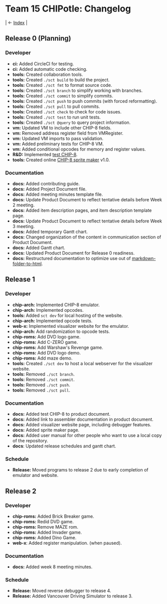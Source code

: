 # Team 15 CHIPotle: Changelog

| <- [Index](../Index.md) |

## Release 0 (Planning)

### Developer

- **ci:** Added CircleCI for testing.
- **ci:** Added automatic code checking.
- **tools:** Created collaboration tools.
- **tools:** Created `./sct build` to build the project.
- **tools:** Created `./sct fmt` to format source code.
- **tools:** Created `./sct branch` to simplify working with branches.
- **tools:** Created `./sct commit` to simplify commits.
- **tools:** Created `./sct push` to push commits (with forced reformatting).
- **tools:** Created `./sct pull` to pull commits.
- **tools:** Created `./sct check` to check for code issues.
- **tools:** Created `./sct test` to run unit tests.
- **tools:** Created `./sct @query` to query project information.
- **vm:** Updated VM to include other CHIP-8 fields.
- **vm:** Removed address register field from VMRegister.
- **vm:** Updated VM imports to pass validation.
- **vm:** Added preliminary tests for CHIP-8 VM.
- **vm:** Added conditional opcodes for memory and register values.
- **R&D:** Implemented [test CHIP-8](https://macedir.github.io/chip8/).
- **tools:** Created online [CHIP-8 sprite maker](https://macedir.github.io/CHIP8-SpriteMaker/) v1.0.

### Documentation

- **docs:** Added contributing guide.
- **docs:** Added Project Document file.
- **docs:** Added meeting minutes template file.
- **docs:** Update Product Document to reflect tentative details before Week 2 meeting.
- **docs:** Added item description pages, and item description template page.
- **docs:** Update Product Document to reflect tentative details before Week 3 meeting.
- **docs:** Added temporary Gantt chart.
- **docs:** Changed organization of the content in communication section of Product Document.
- **docs:** Added Gantt chart.
- **docs:** Updated Product Document for Release 0 readiness.
- **docs:** Restructured documentation to optimize use out of [markdown-folder-to-html](https://github.com/joakin/markdown-folder-to-html).

## Release 1

### Developer

- **chip-arch:** Implemented CHIP-8 emulator.
- **chip-arch:** Implemented opcodes.
- **tools:** Added `sct dev` for local hosting of the website.
- **chip-arch:** Implemented opcode tests.
- **web-x:** Implemented visualizer website for the emulator.
- **chip-arch:** Add randomization to opcode tests.
- **chip-roms:** Add DVD logo game.
- **chip-roms:** Add C-ZERO game.
- **chip-roms:** Add Warshaw's Revenge game.
- **chip-roms:** Add DVD logo demo.
- **chip-roms:** Add maze demo.
- **tools:** Created `./sct dev` to host a local webserver for the visualizer website.
- **tools:** Removed `./sct branch`.
- **tools:** Removed `./sct commit`.
- **tools:** Removed `./sct push`.
- **tools:** Removed `./sct pull`.

### Documentation

- **docs:** Added test CHIP-8 to product document.
- **docs:** Added link to assembler documentation in product document.
- **docs:** Added visualizer website page, including debugger features.
- **docs:** Added sprite maker page.
- **docs:** Added user manual for other people who want to use a local copy of the repository.
- **docs**: Updated release schedules and gantt chart.

### Schedule

- **Release:** Moved programs to release 2 due to early completion of emulator and website.

## Release 2

### Developer

- **chip-roms:** Added Brick Breaker game.
- **chip-roms:** Redid DVD game.
- **chip-roms:** Remove MAZE rom.
- **chip-roms:** Added Invader game.
- **chip-roms:** Added Dino Game.
- **web-x**: Added register manipulation. (when paused).

### Documentation

- **docs:** Added week 8 meeting minutes.

### Schedule

- **Release:** Moved reverse debugger to release 4.
- **Release:** Added Vancouver Driving Simulator to release 3.
